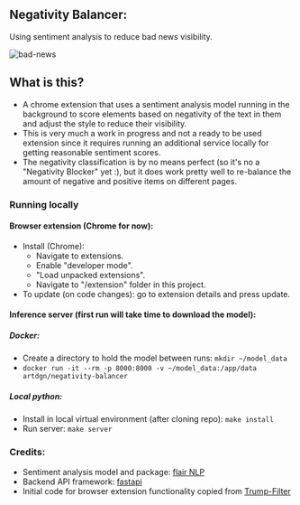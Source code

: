 ## Negativity Balancer:
Using sentiment analysis to reduce bad news visibility.

![bad-news](https://user-images.githubusercontent.com/29574203/87683729-c45a6f80-c7c4-11ea-9484-34deedd7933e.gif)

## What is this?
- A chrome extension that uses a sentiment analysis model
running in the background to score elements based on negativity 
of the text in them and adjust the style to reduce their visibility.
- This is very much a work in progress and not a ready to be used extension
since it requires running an additional service locally for getting
reasonable sentiment scores.
- The negativity classification is by no means perfect (so it's no a "Negativity Blocker" yet :), 
but it does work pretty well to re-balance the amount of negative and positive items on different pages.
  

### Running locally 


#### Browser extension (Chrome for now):
- Install (Chrome):
    - Navigate to extensions.
    - Enable "developer mode".
    - "Load unpacked extensions".
    - Navigate to "/extension" folder in this project.
- To update (on code changes): go to extension details and press update.
   


#### Inference server (first run will take time to download the model):
##### Docker:
- Create a directory to hold the model between runs: `mkdir ~/model_data`
- `docker run -it --rm -p 8000:8000 -v ~/model_data:/app/data artdgn/negativity-balancer`

##### Local python:
- Install in local virtual environment (after cloning repo): `make install`
- Run server: `make server` 

### Credits:
- Sentiment analysis model and package: [flair NLP](https://github.com/flairNLP/flair)
- Backend API framework: [fastapi](https://github.com/tiangolo/fastapi)
- Initial code for browser extension functionality copied from [Trump-Filter](https://github.com/RobSpectre/Trump-Filter)